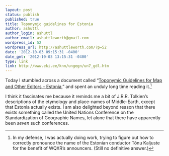 ```yaml
---
layout: post
status: publish
published: true
title: Toponymic guidelines for Estonia
author: ashuttl
author_login: ashuttl
author_email: ashuttleworth@gmail.com
wordpress_id: 52
wordpress_url: http://ashuttleworth.com/?p=52
date: '2012-10-03 09:15:31 -0400'
date_gmt: '2012-10-03 13:15:31 -0400'
type: link
link: http://www.eki.ee/knn/ungegn/un7_gdl.htm
---
```

Today I stumbled across a document called “[Toponymic Guidelines for Map and Other Editors &ndash; Estonia](http://www.eki.ee/knn/ungegn/un7_gdl.htm),” and spent an unduly long time reading it.[^1]

I think it fascinates me because it reminds me a bit of J.R.R. Tolkien’s descriptions of the etymology and place-names of Middle-Earth, except that Estonia actually exists. I am also delighted beyond reason that there exists something called the United Nations Conference on the Standardization of Geographic Names, let alone that there have apparently been _seven_ such conferences.

[^1]: In my defense, I was actually doing work, trying to figure out how to correctly pronounce the name of the Estonian conductor T&otilde;nu Kaljuste for the benefit of WQXR’s announcers. (Still no definitive answer.)
